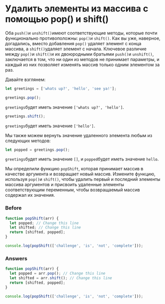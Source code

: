 # Удалить элементы из массива с помощью pop() и shift()

Оба `push()`и `unshift()`имеют соответствующие методы, которые почти функционально противоположны: `pop()`и `shift()`. Как вы уже, наверное, догадались, вместо добавления `pop()` удаляет элемент с конца массива, а `shift()`удаляет элемент с начала. Ключевое различие между `pop()`и `shift()`и их двоюродными братьями `push()`и `unshift()`, заключается в том, что ни один из методов не принимает параметры, и каждый из них позволяет изменять массив только одним элементом за раз.

Давайте взглянем:
```javascript
let greetings = ['whats up?', 'hello', 'see ya!'];

greetings.pop();
```
`greetings`будет иметь значение `['whats up?', 'hello']`.
```javascript
greetings.shift();
```
`greetings`будет иметь значение `['hello']`.

Мы также можем вернуть значение удаленного элемента любым из следующих методов:
```javascript
let popped = greetings.pop();
```
`greetings`будет иметь значение `[]`, и `popped`будет иметь значение `hello`.

Мы определили функцию `popShift`, которая принимает массив в качестве аргумента и возвращает новый массив. Измените функцию, используя `pop()`и `shift()`, чтобы удалить первый и последний элементы массива аргументов и присвоить удаленные элементы соответствующим переменным, чтобы возвращаемый массив содержал их значения.
### Before
```javascript
function popShift(arr) {
  let popped; // Change this line
  let shifted; // Change this line
  return [shifted, popped];
}

console.log(popShift(['challenge', 'is', 'not', 'complete']));
```
### Answers
```javascript
function popShift(arr) {
  let popped = arr.pop(); // Change this line
  let shifted = arr.shift(); // Change this line
  return [shifted, popped];
}

console.log(popShift(['challenge', 'is', 'not', 'complete']));
```
